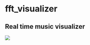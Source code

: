 # fft_visualizer
## Real time music visualizer
<img src="https://im6.ezgif.com/tmp/ezgif-6-454cee3981da.gif" >
